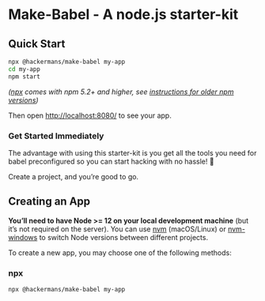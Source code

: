# Make-Babel - A node.js starter-kit 

## Quick Start

```sh
npx @hackermans/make-babel my-app
cd my-app
npm start
```

_([npx](https://medium.com/@maybekatz/introducing-npx-an-npm-package-runner-55f7d4bd282b) comes with npm 5.2+ and higher, see [instructions for older npm versions](https://gist.github.com/gaearon/4064d3c23a77c74a3614c498a8bb1c5f))_

Then open [http://localhost:8080/](http://localhost:8080/) to see your app.

### Get Started Immediately

The advantage with using this starter-kit is you get all the tools you need for babel preconfigured so you can start hacking with no hassle! 💙

Create a project, and you’re good to go.

## Creating an App

**You’ll need to have Node >= 12 on your local development machine** (but it’s not required on the server). You can use [nvm](https://github.com/creationix/nvm#installation) (macOS/Linux) or [nvm-windows](https://github.com/coreybutler/nvm-windows#node-version-manager-nvm-for-windows) to switch Node versions between different projects.

To create a new app, you may choose one of the following methods:

### npx

```sh
npx @hackermans/make-babel my-app
```
